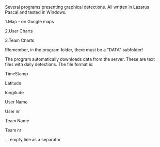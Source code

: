 Several programs presenting graphical detections. All written in Lazarus Pascal and tested in Windows.


1.Map - on Google maps

2.User Charts

3.Team Charts

!Remember, in the program folder, there must be a "DATA" subfolder!

The program automatically downloads data from the server. These are text files with daily detections. The file format is:

TimeStamp

Latitude

longitude

User Name

User nr

Team Name

Team nr

... empty line as a separator

